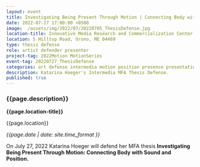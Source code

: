 ```yaml
---
layout: event
title: Investigating Being Present Through Motion | Connecting Body with Sound and Position
date: 2022-07-27 17:00:00 +0500
image:  /assets/img/2022/07/20220705_ThesisDefense.jpg
location-title: Innovative Media Research and Commercialization Center Conference Room
location: 5 Hilltop Road, Orono, ME 04469
type: thesis defense
role: artist defender presenter
project-tag: 2022Motion MotionSeries
event-tag: 20220727_ThesisDefense
categories: art defense intermedia motion position presence presentation research sound thesis
description: Katarina Hoeger's Intermedia MFA Thesis Defense.
published: true
---
```

### {{page.description}}

**{{page.location-title}}**

{{page.location}}

*{{page.date | date: site.time_format }}*

On July 27, 2022 Katarina Hoeger will defend her MFA thesis **Investigating Being Present Through Motion: Connecting Body with Sound and Position.**
